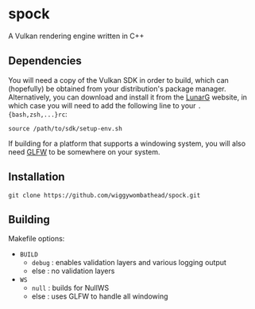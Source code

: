 # spock
A Vulkan rendering engine written in C++

## Dependencies
You will need a copy of the Vulkan SDK in order to build, which can (hopefully)
be obtained from your distribution's package manager.  Alternatively, you can
download and install it from the [LunarG](https://vulkan.lunarg.com) website,
in which case you will need to add the following line to your
`.{bash,zsh,...}rc`:
```
source /path/to/sdk/setup-env.sh
```

If building for a platform that supports a windowing system, you will also need
[GLFW](https://www.glfw.org/) to be somewhere on your system.

## Installation
```
git clone https://github.com/wiggywombathead/spock.git
```

## Building
Makefile options:
* `BUILD`
  * `debug` : enables validation layers and various logging output
  * else : no validation layers
* `WS`
  * `null` : builds for NullWS
  * else : uses GLFW to handle all windowing
